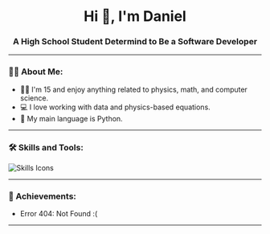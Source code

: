 <h1 align="center">Hi 👋, I'm Daniel</h1>
<h3 align="center">A High School Student Determind to Be a Software Developer</h3>

---

### 👨‍💻 About Me:
- 🧑‍🎓 I'm 15 and enjoy anything related to physics, math, and computer science.  
- 💻 I love working with data and physics-based equations.
- 🐍 My main language is Python.

---

### 🛠️ Skills and Tools:
<p align="left">
  <img src="https://skillicons.dev/icons?i=python,cpp,swift,javascript,nodejs,mongodb" alt="Skills Icons" />
</p>

---

### 🥇 Achievements:
- Error 404: Not Found :(

---
